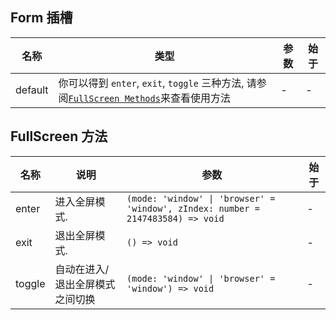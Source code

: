 ## Form 插槽

| 名称    | 类型                                                                                                           | 参数 | 始于 |
| ------- | -------------------------------------------------------------------------------------------------------------- | ---- | ---- |
| default | 你可以得到 `enter`, `exit`, `toggle` 三种方法, 请参阅[`FullScreen Methods`](#fullscreen-methods)来查看使用方法 | -    | -    |

## FullScreen 方法

| 名称   | 说明                            | 参数                                                                            | 始于 |
| ------ | ------------------------------- | ------------------------------------------------------------------------------- | ---- |
| enter  | 进入全屏模式.                   | `(mode: 'window' \| 'browser' = 'window', zIndex: number = 2147483584) => void` | -    |
| exit   | 退出全屏模式.                   | `() => void`                                                                    | -    |
| toggle | 自动在进入/退出全屏模式之间切换 | `(mode: 'window' \| 'browser' = 'window') => void`                              | -    |
